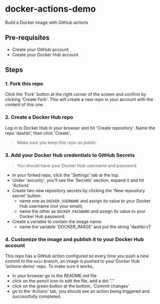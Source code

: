 # docker-actions-demo
Build a Docker image with GitHub actions

## Pre-requisites

* Create your GitHub account
* Create your Docker Hub account

## Steps


### 1. Fork this repo
Click the 'Fork' button at the right corner of the screen and confirm by clicking 'Create Fork'.
This will create a new repo in your account with the content of this one.

### 2. Create a Docker Hub repo

Log in to Docker Hub in your browser and hit 'Create repository'. Name the repo 'dashbi', then click 'Create'.

> Make sure you keep this repo as public.


### 3. Add your Docker Hub credentials to GitHub Secrets

> You should have your Docker Hub username and password.

* In your forked repo, click the 'Settings' tab at the top.
* Under 'security', you'll see the 'Secrets' section, expand it and hit 'Actions'
* Create two new repository secrets by clicking the 'New repository secret' button:
  * name one as `DOCKER_USERNAME` and assign its value to your Docker Hub username (not your email);
  * name the other as `DOCKER_PASSWORD` and assign its value to your Docker Hub password.
* Create a variable to contain the image name:
  * name the variable 'DOCKER_IMAGE' and put the string 'dashbi:v1'  

### 4. Customize the image and publish it to your Docker Hub account

This repo has a GitHub action configured so every time you push a new commit to the `main` branch, an image is pushed to your Docker Hub 'actions-demo' repo.
To make sure it works, 
* in your browser go to the README.md file 
* click on the pencil icon to edit the file, add a dot "."
* click on the green button at the bottom, 'Commit changes'
* go to the 'Actions' tab, you should see an action being triggered and successfully completed.
